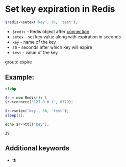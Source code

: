 # Set key expiration in Redis

```php
$redis->setex('key', 30, 'test');
```

- `$redis` - Redis object after [connection](/php-redis/how-to-connect-to-redis)
- `setex` - set key value along with expiration in seconds
- `key` - name of the key
- `30` - seconds after which key will expire
- `test` - value of the key

group: expire

## Example: 
```php
<?php

$r = new Redis(); l
$r->connect('127.0.0.1', 6379);

$r->setex('key', 30, 'test');
sleep(1);

echo $r->ttl('key');
```
```
29
```

## Additional keywords
- ttl

